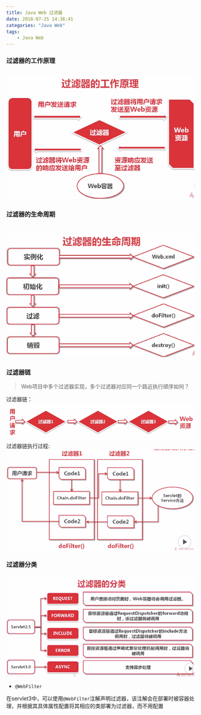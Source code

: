 ```yaml
---
title: Java Web 过滤器
date: 2018-07-25 14:36:41
categories: "Java Web" 
tags:
    - Java Web
---
```

### 过滤器的工作原理
![filetr_work_principle](/images/filter_work_principle.png)
----
### 过滤器的生命周期
![ filetr_lifecycle](/images/filter_lifecycle.png)
----
### 过滤器链
> Web项目中多个过滤器实现，多个过滤器对应同一个路近执行顺序如何？

过滤器链：
![filter_chain.png](/images/filter_chain.png)
过滤器链执行过程:
![filter_chain_process.png](/images/filter_chain_process.png)
 
### 过滤器分类
![filter_classify](/images/filter_classify.png)
- `@WebFilter`

在servlet3中，可以使用`@WebFilter`注解声明过滤器，该注解会在部署时被容器处理，并根据其具体属性配置将其相应的类部署为过滤器，而不用配置
